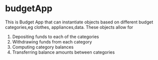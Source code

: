 # budgetApp
This is Budget App that can instantiate objects based on different budget categories,eg clothes, appliances,data. 
These objects allow for
1.  Depositing funds to each of the categories
2.  Withdrawing funds from each category
3.  Computing category balances
4.  Transferring balance amounts between categories
